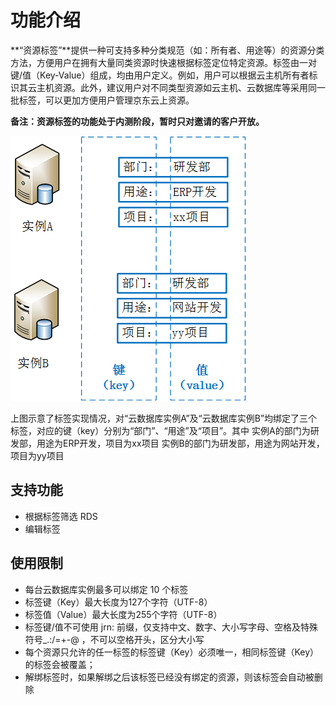 # 功能介绍
**“资源标签”**提供一种可支持多种分类规范（如：所有者、用途等）的资源分类方法，方便用户在拥有大量同类资源时快速根据标签定位特定资源。标签由一对键/值（Key-Value）组成，均由用户定义。例如，用户可以根据云主机所有者标识其云主机资源。此外，建议用户对不同类型资源如云主机、云数据库等采用同一批标签，可以更加方便用户管理京东云上资源。

**备注：资源标签的功能处于内测阶段，暂时只对邀请的客户开放。**

![Tag1](../../../../../image/RDS/Tag-1.png)

上图示意了标签实现情况，对“云数据库实例A”及“云数据库实例B”均绑定了三个标签，对应的键（key）分别为“部门”、“用途”及“项目”。其中
实例A的部门为研发部，用途为ERP开发，项目为xx项目
实例B的部门为研发部，用途为网站开发，项目为yy项目

## 支持功能
- 根据标签筛选 RDS
- 编辑标签

## 使用限制
- 每台云数据库实例最多可以绑定 10 个标签
- 标签键（Key）最大长度为127个字符（UTF-8）
- 标签值（Value）最大长度为255个字符（UTF-8）
- 标签键/值不可使用 jrn: 前缀，仅支持中文、数字、大小写字母、空格及特殊符号_.:/=+-@ ，不可以空格开头，区分大小写
- 每个资源只允许的任一标签的标签键（Key）必须唯一，相同标签键（Key）的标签会被覆盖；
- 解绑标签时，如果解绑之后该标签已经没有绑定的资源，则该标签会自动被删除
